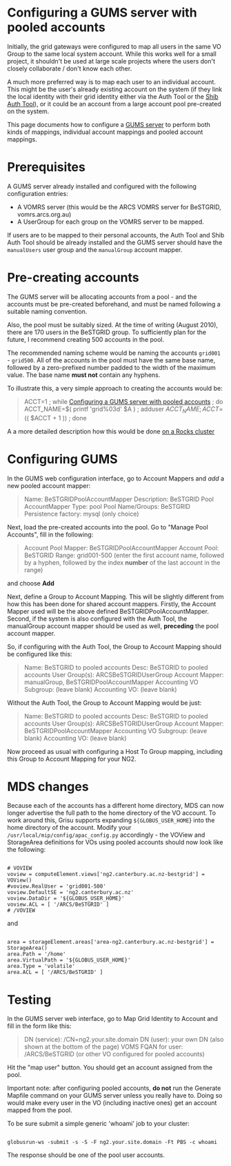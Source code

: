 # Configuring a GUMS server with pooled accounts

Initially, the grid gateways were configured to map all users in the same VO Group to the same local system account.  While this works well for a small project, it shouldn't be used at large scale projects where the users don't closely collaborate / don't know each other.

A much more preferred way is to map each user to an individual account.  This might be the user's already existing account on the system (if they link the local identity with their grid identity either via the Auth Tool or the [Shib Auth Tool](/wiki/spaces/BeSTGRID/pages/3816950613)), or it could be an account from a large account pool pre-created on the system.  

This page documents how to configure a [GUMS server](/wiki/spaces/BeSTGRID/pages/3816950966) to perform both kinds of mappings, individual account mappings and pooled account mappings.

# Prerequisites

A GUMS server already installed and configured with the following configuration entries:

- A VOMRS server (this would be the ARCS VOMRS server for BeSTGRID, vomrs.arcs.org.au)
- A UserGroup for each group on the VOMRS server to be mapped.

If users are to be mapped to their personal accounts, the Auth Tool and Shib Auth Tool should be already installed and the GUMS server should have the `manualUsers` user group and the `manualGroup` account mapper.

# Pre-creating accounts

The GUMS server will be allocating accounts from a pool - and the accounts must be pre-created beforehand, and must be named following a suitable naming convention.

Also, the pool must be suitably sized.  At the time of writing (August 2010), there are 170 users in the BeSTGRID group.  To sufficiently plan for the future, I recommend creating 500 accounts in the pool.

The recommended naming scheme would be naming the accounts `grid001` - `grid500`.  All of the accounts in the pool must have the same base name, followed by a zero-prefixed number padded to the width of the maximum value.  The base name **must not** contain any hyphens.

To illustrate this, a very simple approach to creating the accounts would be:

>  ACCT=1 ; while [Configuring a GUMS server with pooled accounts](/wiki/spaces/BeSTGRID/pages/3816951003) ; do ACCT_NAME=$( printf 'grid%03d' $A ) ; adduser $ACCT_NAME ; ACCT=$(( $ACCT + 1 )) ; done

A a more detailed description how this would be done [on a Rocks cluster](/wiki/spaces/BeSTGRID/pages/3816950715)

# Configuring GUMS

In the GUMS web configuration interface, go to Account Mappers and *add* a new pooled account mapper:

>  Name: BeSTGRIDPoolAccountMapper
>  Description: BeSTGRID Pool AccountMapper
>  Type: pool
>  Pool Name/Groups: BeSTGRID
>  Persistence factory: mysql (only choice)

Next, load the pre-created accounts into the pool.  Go to "Manage Pool Accounts", fill in the following:

>  Account Pool Mapper: BeSTGRIDPoolAccountMapper
>  Account Pool: BeSTGRID
>  Range: grid001-500 (enter the first account name, followed by a hyphen, followed by the index **number** of the last account in the range)

and choose **Add**

Next, define a Group to Account Mapping.  This will be slightly different from how this has been done for shared account mappers.  Firstly, the Account Mapper used will be the above defined BeSTGRIDPoolAccountMapper.  Second, if the system is also configured with the Auth Tool, the manualGroup account mapper should be used as well, **preceding** the pool account mapper.

So, if configuring with the Auth Tool, the Group to Account Mapping should be configured like this:

>  Name: BeSTGRID to pooled accounts
>  Desc: BeSTGRID to pooled accounts
>  User Group(s): ARCSBeSTGRIDUserGroup
>  Account Mapper: manualGroup, BeSTGRIDPoolAccountMapper
>  Accounting VO Subgroup:              (leave blank)
>  Accounting VO:                       (leave blank)

Without the Auth Tool, the Group to Account Mapping would be just:

>  Name: BeSTGRID to pooled accounts
>  Desc: BeSTGRID to pooled accounts
>  User Group(s): ARCSBeSTGRIDUserGroup
>  Account Mapper: BeSTGRIDPoolAccountMapper
>  Accounting VO Subgroup:              (leave blank)
>  Accounting VO:                       (leave blank)

Now proceed as usual with configuring a Host To Group mapping, including this Group to Account Mapping for your NG2.

# MDS changes

Because each of the accounts has a different home directory, MDS can now longer advertise the full path to the home directory of the VO account.  To work around this, Grisu supports expanding `${GLOBUS_USER_HOME`} into the home directory of the account. Modify your `/usr/local/mip/config/apac_config.py` accordingly - the VOView and StorageArea definitions for VOs using pooled accounts should now look like the following:

``` 

# VOVIEW
voview = computeElement.views['ng2.canterbury.ac.nz-bestgrid'] = VOView()
#voview.RealUser = 'grid001-500'
voview.DefaultSE = 'ng2.canterbury.ac.nz'
voview.DataDir = '${GLOBUS_USER_HOME}'
voview.ACL = [ '/ARCS/BeSTGRID' ]
# /VOVIEW

```

and

``` 

area = storageElement.areas['area-ng2.canterbury.ac.nz-bestgrid'] = StorageArea()
area.Path = '/home'
area.VirtualPath = '${GLOBUS_USER_HOME}'
area.Type = 'volatile'
area.ACL = [ '/ARCS/BeSTGRID' ]

```

# Testing

In the GUMS server web interface, go to Map Grid Identity to Account and fill in the form like this:

>  DN (service): /CN=ng2.your.site.domain
>  DN (user): your own DN (also shown at the bottom of the page)
>  VOMS FQAN for user: /ARCS/BeSTGRID (or other VO configured for pooled accounts)

Hit the "map user" button.  You should get an account assigned from the pool.

Important note: after configuring pooled accounts, **do not** run the Generate Mapfile command on your GUMS server unless you really have to.  Doing so would make every user in the VO (including inactive ones) get an account mapped from the pool.

To be sure submit a simple generic 'whoami' job to your cluster:

``` 

globusrun-ws -submit -s -S -F ng2.your.site.domain -Ft PBS -c whoami

```

The response should be one of the pool user accounts.
